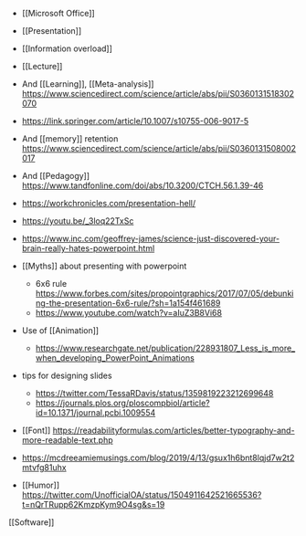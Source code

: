 - [[Microsoft Office]]
- [[Presentation]]
- [[Information overload]]
- [[Lecture]]

- And [[Learning]], [[Meta-analysis]] https://www.sciencedirect.com/science/article/abs/pii/S0360131518302070

- https://link.springer.com/article/10.1007/s10755-006-9017-5

- And [[memory]] retention https://www.sciencedirect.com/science/article/abs/pii/S0360131508002017

- And [[Pedagogy]] https://www.tandfonline.com/doi/abs/10.3200/CTCH.56.1.39-46

- https://workchronicles.com/presentation-hell/

- https://youtu.be/_3loq22TxSc

- https://www.inc.com/geoffrey-james/science-just-discovered-your-brain-really-hates-powerpoint.html

- [[Myths]] about presenting with powerpoint
	-  6x6 rule https://www.forbes.com/sites/propointgraphics/2017/07/05/debunking-the-presentation-6x6-rule/?sh=1a154f461689
	-  https://www.youtube.com/watch?v=aIuZ3B8Vi68

- Use of [[Animation]]
	-  https://www.researchgate.net/publication/228931807_Less_is_more_when_developing_PowerPoint_Animations

- tips for designing slides
	-  https://twitter.com/TessaRDavis/status/1359819223212699648
	-  https://journals.plos.org/ploscompbiol/article?id=10.1371/journal.pcbi.1009554

- [[Font]] https://readabilityformulas.com/articles/better-typography-and-more-readable-text.php

- https://mcdreeamiemusings.com/blog/2019/4/13/gsux1h6bnt8lqjd7w2t2mtvfg81uhx

- [[Humor]] https://twitter.com/UnofficialOA/status/1504911642521665536?t=nQrTRupp62KmzpKym9O4sg&s=19

[[Software]]
